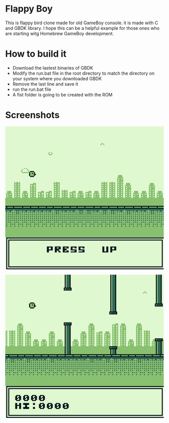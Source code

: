 # Flappy Boy
This is flappy bird clone made for old GameBoy console. it is made with C and GBDK library. I hope this can be a helpful example for those ones who are starting witg Homebrew GameBoy development.

# How to build it
- Download the lastest binaries of GBDK
- Modify the run.bat file in the root directory to match the directory on your system where you downloaded GBDK
- Remove the last line and save it
- run the run.bat file
- A fist folder is going to be created with the ROM

# Screenshots

![Screenshot 1](https://github.com/ricardo-velazquez/flappy-boy/blob/master/screenshots/screen1.png?raw=true)


![Screenshot 1](https://github.com/ricardo-velazquez/flappy-boy/blob/master/screenshots/screen2.png?raw=true)

